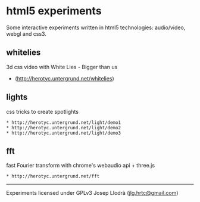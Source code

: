 html5 experiments
=================

Some interactive experiments written in html5 technologies: audio/video, webgl and css3.

whitelies
---------

3d css video with White Lies - Bigger than us

 * (http://herotyc.untergrund.net/whitelies)

lights
------

css tricks to create spotlights

	* http://herotyc.untergrund.net/light/demo1
	* http://herotyc.untergrund.net/light/demo2
	* http://herotyc.untergrund.net/light/demo3

fft
---

fast Fourier transform with chrome's webaudio api + three.js

	* http://herotyc.untergrund.net/fft

--- 

Experiments licensed under GPLv3
Josep Llodrà (jlg.hrtc@gmail.com)
